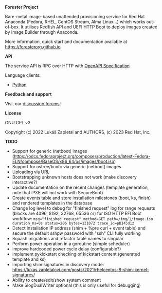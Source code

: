 **Forester Project**

Bare-metal image-based unattended provisioning service for Red Hat Anaconda
(Fedora, RHEL, CentOS Stream, Alma Linux...) which works out-of-box. It
utilises Redfish API and UEFI HTTP Boot to deploy images created by Image
Builder through Anaconda.

More information, quick start and documentation available at
https://foresterorg.github.io

**API**

The service API is RPC over HTTP with [OpenAPI Specification](https://redocly.github.io/redoc/?url=https://raw.githubusercontent.com/foresterorg/forester/main/openapi.gen.yaml)

Language clients:

* [Python](https://github.com/foresterorg/forester-client-python)

**Feedback and support**

Visit our [discussion forums](https://github.com/foresterorg/forester/discussions)!

**License**

GNU GPL v3

Copyright (c) 2022 Lukáš Zapletal and AUTHORS, (c) 2023 Red Hat, Inc.

**TODO**

* Support for generic (netboot) images (https://odcs.fedoraproject.org/composes/production/latest-Fedora-ELN/compose/BaseOS/x86_64/os/images/boot.iso)
* Support for ostree/bootc via generic (netboot) images
* Uploading via URL
* Bootstrapping unknown hosts does not work (make discovery interactive?)
* Update documentation on the recent changes (template generation, note that iPXE will not work with SecureBoot)
* Create events table and store installation milestones (boot, ks, finish) and rendered templates in the database
* Change log level to debug for "finished request" log for range requests (blocks are 4096, 8192, 32768, 65536 or) for ISO HTTP EFI Boot workflow: `msg="finished request" method=GET path=/img/1/image.iso duration_ms=0s status=206 bytes=131072 trace_id=pBI45d1z`
* Detect installation IP address (shim + %pre curl + event table) and secure the default sshpw password with "ssh" CLI fully working
* Squash migrations and refactor table names to singular
* Perform power operation in a goroutine (simple scheduler)
* Improve hardcoded power cycle delay (configurable?)
* Implement pykickstart checking of kickstart content (generated template and ks)
* Importing shim signatures in discovery mode: https://lukas.zapletalovi.com/posts/2021/rhelcentos-8-shim-kernel-signatures/
* Ability to create/edit/show system comment
* Make SlogDualWriter optional (this is only useful for debugging)
